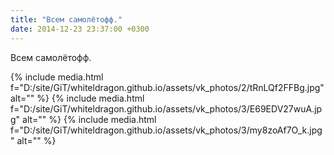 ```yaml
---
title: "Всем самолётофф."
date: 2014-12-23 23:37:00 +0300
---
```


Всем самолётофф.


{% include media.html f="D:/site/GiT/whiteldragon.github.io/assets/vk_photos/2/tRnLQf2FFBg.jpg" alt="" %}
{% include media.html f="D:/site/GiT/whiteldragon.github.io/assets/vk_photos/3/E69EDV27wuA.jpg" alt="" %}
{% include media.html f="D:/site/GiT/whiteldragon.github.io/assets/vk_photos/3/my8zoAf7O_k.jpg" alt="" %}

